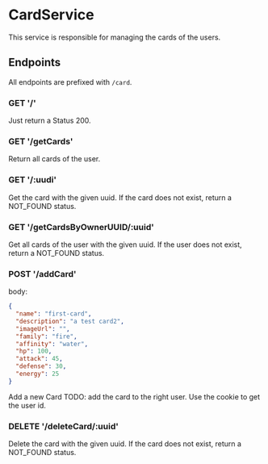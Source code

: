 # CardService

This service is responsible for managing the cards of the users.

## Endpoints

All endpoints are prefixed with `/card`.

### GET '/'

Just return a Status 200.

### GET '/getCards'

Return all cards of the user.

### GET '/:uudi'

Get the card with the given uuid. If the card does not exist, return a NOT_FOUND status.

### GET '/getCardsByOwnerUUID/:uuid'

Get all cards of the user with the given uuid. If the user does not exist, return a NOT_FOUND status.

### POST '/addCard'

body:
```json
{
  "name": "first-card",
  "description": "a test card2",
  "imageUrl": "",
  "family": "fire",
  "affinity": "water",
  "hp": 100,
  "attack": 45,
  "defense": 30,
  "energy": 25
}
```
Add a new Card
TODO: add the card to the right user. Use the cookie to get the user id.

### DELETE '/deleteCard/:uuid'

Delete the card with the given uuid. If the card does not exist, return a NOT_FOUND status. 